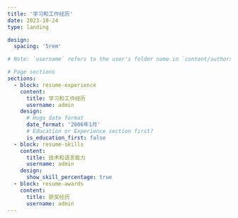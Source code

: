```yaml
---
title: '学习和工作经历'
date: 2023-10-24
type: landing

design:
  spacing: '5rem'

# Note: `username` refers to the user's folder name in `content/authors/`

# Page sections
sections:
  - block: resume-experience
    content:
      title: 学习和工作经历
      username: admin
    design:
      # Hugo date format
      date_format: '2006年1月'
      # Education or Experience section first?
      is_education_first: false
  - block: resume-skills
    content:
      title: 技术和语言能力
      username: admin
    design:
      show_skill_percentage: true
  - block: resume-awards
    content:
      title: 获奖经历
      username: admin
---
```

